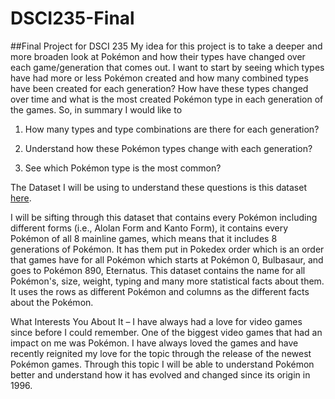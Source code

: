 # DSCI235-Final
##Final Project for DSCI 235
My idea for this project is to take a deeper and more broaden look at Pokémon and how their types have changed over each game/generation that comes out. I want to start by seeing which types have had more or less Pokémon created and how many combined types have been created for each generation? How have these types changed over time and what is the most created Pokémon type in each generation of the games. So, in summary I would like to 

1. How many types and type combinations are there for each generation? 

2. Understand how these Pokémon types change with each generation? 

3. See which Pokémon type is the most common? 

The Dataset I will be using to understand these questions is this dataset [here](https://github.com/shahinrostami/pokemon_dataset/blob/master/pokemon_gen_1_to_8.csv).

I will be sifting through this dataset that contains every Pokémon including different forms (i.e., Alolan Form and Kanto Form), it contains every Pokémon of all 8 mainline games, which means that it includes 8 generations of Pokémon. It has them put in Pokedex order which is an order that games have for all Pokémon which starts at Pokémon 0, Bulbasaur, and goes to Pokémon 890, Eternatus. This dataset contains the name for all Pokémon's, size, weight, typing and many more statistical facts about them. It uses the rows as different Pokémon and columns as the different facts about the Pokémon.  

What Interests You About It – I have always had a love for video games since before I could remember. One of the biggest video games that had an impact on me was Pokémon. I have always loved the games and have recently reignited my love for the topic through the release of the newest Pokémon games. Through this topic I will be able to understand Pokémon better and understand how it has evolved and changed since its origin in 1996.  
